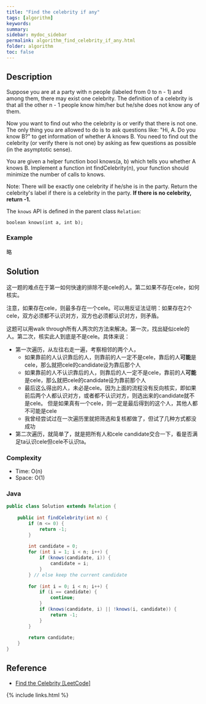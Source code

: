 ```yaml
---
title: "Find the celebrity if any"
tags: [algorithm]
keywords:
summary:
sidebar: mydoc_sidebar
permalink: algorithm_find_celebrity_if_any.html
folder: algorithm
toc: false
---
```


## Description
Suppose you are at a party with n people (labeled from 0 to n - 1) and among them, there may exist one celebrity. The definition of a celebrity is that all the other n - 1 people know him/her but he/she does not know any of them.

Now you want to find out who the celebrity is or verify that there is not one. The only thing you are allowed to do is to ask questions like: "Hi, A. Do you know B?" to get information of whether A knows B. You need to find out the celebrity (or verify there is not one) by asking as few questions as possible (in the asymptotic sense).

You are given a helper function bool knows(a, b) which tells you whether A knows B. Implement a function int findCelebrity(n), your function should minimize the number of calls to knows.

Note: There will be exactly one celebrity if he/she is in the party. Return the celebrity's label if there is a celebrity in the party. **If there is no celebrity, return -1.**

The `knows` API is defined in the parent class `Relation`:
```
boolean knows(int a, int b);
```

### Example
略

## Solution
这一题的难点在于第一如何快速的排除不是cele的人。第二如果不存在cele，如何核实。

注意，如果存在cele，则最多存在一个cele。可以用反证法证明：如果存在2个cele，双方必须都不认识对方，双方也必须都认识对方，则矛盾。

这题可以用walk through所有人两次的方法来解决。第一次，找出疑似cele的人。第二次，核实此人到底是不是cele。具体来说：
* 第一次遍历，从左往右走一遍，考察相邻的两个人，
  * 如果靠前的人认识靠后的人，则靠前的人一定不是cele，靠后的人**可能**是cele，那么就把cele的candidate设为靠后那个人
  * 如果靠前的人不认识靠后的人，则靠后的人一定不是cele，靠前的人**可能**是cele，那么就把cele的candidate设为靠前那个人
  * 最后这么得出的人，未必是cele。因为上面的流程没有反向核实，即如果前后两个人都认识对方，或者都不认识对方，则选出来的candidate就不是cele。
    但是如果真有一个cele，则一定是最后得到的这个人，其他人都不可能是cele
  * 我曾经尝试过在一次遍历里就把筛选和复核都做了，但试了几种方式都没成功
* 第二次遍历，就简单了，就是把所有人和cele candidate交合一下，看是否满足ta认识cele但cele不认识ta。

### Complexity
* Time: O(n)
* Space: O(1)

### Java
```java
public class Solution extends Relation {
    
    public int findCelebrity(int n) {
        if (n <= 0) {
            return -1;
        }
        
        int candidate = 0;
        for (int i = 1; i < n; i++) {
            if (knows(candidate, i)) {
                candidate = i;
            }
        } // else keep the current candidate
        
        for (int i = 0; i < n; i++) {
            if (i == candidate) {
                continue;
            }
            if (knows(candidate, i) || !knows(i, candidate)) {
                return -1;
            }
        }
        
        return candidate;
    }
}
```

## Reference
* [Find the Celebrity [LeetCode]](https://leetcode.com/problems/find-the-celebrity/description/)

{% include links.html %}
